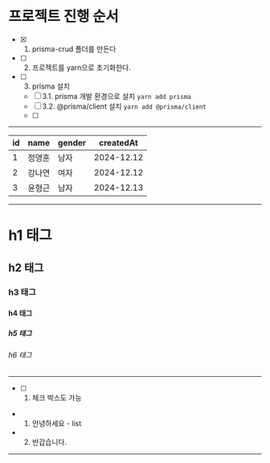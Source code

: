 # 프로젝트 진행 순서 
- [x] 1. prisma-crud 폴더를 만든다
- [ ] 2. 프로젝트를 yarn으로 초기화한다.
- [ ] 3. prisma 설치
    - [ ] 3.1. prisma 개발 환경으로 설치 `yarn add prisma`
    - [ ] 3.2. @prisma/client 설치 `yarn add @prisma/client` 
    - [ ] 

---

|id|name|gender|createdAt|
|---|---|---|---|
|1|정영훈|남자|2024-12.12|
|2|강나연|여자|2024-12.12|
|3|윤형근|남자|2024-12.13|

---

# h1 태그
## h2 태그
### h3 태그
#### h4 태그
##### h5 태그
###### h6 태그

---

- [ ] 1. 체크 박스도 가능

- 1. 안녕하세요 - list
- 2. 반갑습니다. 

---



